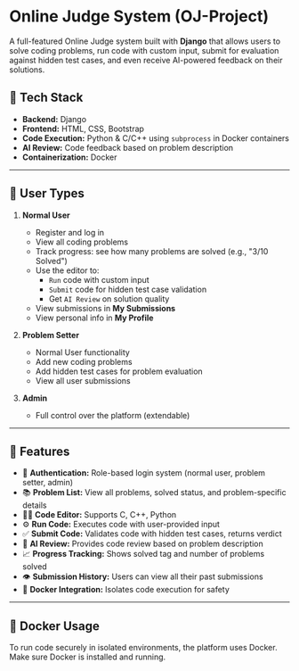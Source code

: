 # Online Judge System (OJ-Project)

A full-featured Online Judge system built with **Django** that allows users to solve coding problems, run code with custom input, submit for evaluation against hidden test cases, and even receive AI-powered feedback on their solutions.

## 🔧 Tech Stack

- **Backend:** Django
- **Frontend:** HTML, CSS, Bootstrap
- **Code Execution:** Python & C/C++ using `subprocess` in Docker containers
- **AI Review:** Code feedback based on problem description
- **Containerization:** Docker


---

## 👥 User Types

1. **Normal User**
   - Register and log in
   - View all coding problems
   - Track progress: see how many problems are solved (e.g., "3/10 Solved")
   - Use the editor to:
     - `Run` code with custom input
     - `Submit` code for hidden test case validation
     - Get `AI Review` on solution quality
   - View submissions in **My Submissions**
   - View personal info in **My Profile**

2. **Problem Setter**
   - Normal User functionality
   - Add new coding problems
   - Add hidden test cases for problem evaluation
   - View all user submissions

3. **Admin**
   - Full control over the platform (extendable)

---

## 🚀 Features

- 🔐 **Authentication:** Role-based login system (normal user, problem setter, admin)
- 📚 **Problem List:** View all problems, solved status, and problem-specific details
- 👨‍💻 **Code Editor:** Supports C, C++, Python
- ⚙️ **Run Code:** Executes code with user-provided input
- ✅ **Submit Code:** Validates code with hidden test cases, returns verdict
- 🤖 **AI Review:** Provides code review based on problem description
- 📈 **Progress Tracking:** Shows solved tag and number of problems solved
- 👁️ **Submission History:** Users can view all their past submissions
- 🧪 **Docker Integration:** Isolates code execution for safety

---

## 🐳 Docker Usage

To run code securely in isolated environments, the platform uses Docker. Make sure Docker is installed and running.


